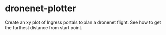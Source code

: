 # dronenet-plotter
Create an xy plot of Ingress portals to plan a dronenet flight. See how to get the furthest distance from start point.
